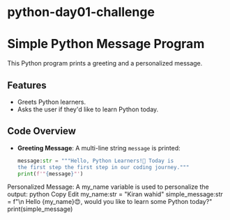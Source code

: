 # python-day01-challenge
# Simple Python Message Program

This Python program prints a greeting and a personalized message.

## Features
- Greets Python learners.
- Asks the user if they'd like to learn Python today.

## Code Overview
- **Greeting Message**: A multi-line string `message` is printed:
  ```python
  message:str = """Hello, Python Learners!🚀 Today is
  the first step the first step in our coding journey."""
  print(f'"{message}"')

Personalized Message: A my_name variable is used to personalize the output:
python
Copy
Edit
my_name:str = "Kiran wahid"
simple_message:str = f"\n Hello {my_name}😍, would you like to learn some Python today?"
print(simple_message)
